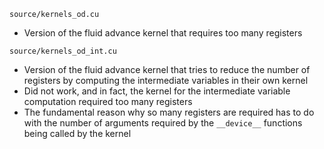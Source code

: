 `source/kernels_od.cu`
- Version of the fluid advance kernel that requires too many registers

`source/kernels_od_int.cu`
- Version of the fluid advance kernel that tries to reduce the number of registers by computing the intermediate variables in their own kernel
- Did not work, and in fact, the kernel for the intermediate variable computation required too many registers
- The fundamental reason why so many registers are required has to do with the number of arguments required by the `__device__` functions being called by the kernel 